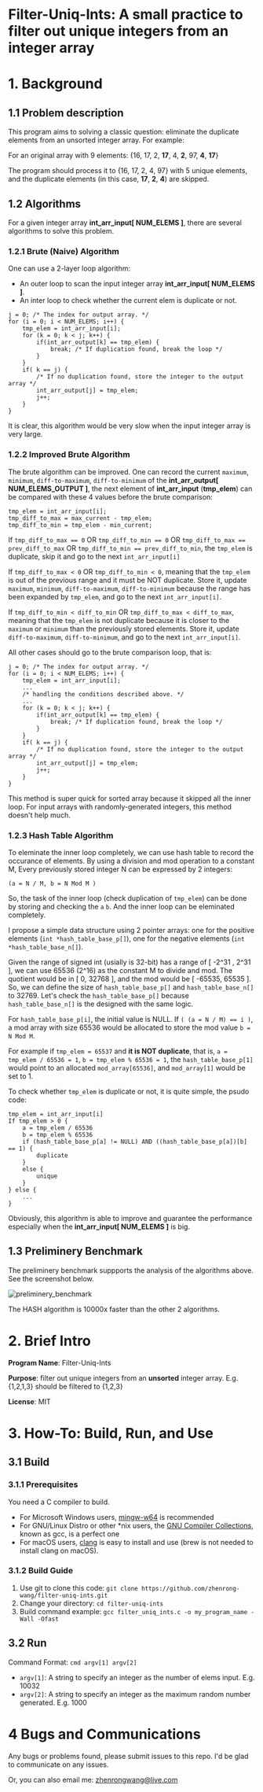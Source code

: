# Filter-Uniq-Ints: A small practice to filter out unique integers from an integer array

# 1. Background

## 1.1 Problem description

This program aims to solving a classic question: eliminate the duplicate elements from an unsorted integer array. For example:

For an original array with 9 elements: {16, 17, 2, **17**, 4, **2**, 97, **4**, **17**}

The program should process it to {16, 17, 2, 4, 97} with 5 unique elements, and the duplicate elements (in this case, **17**, **2**, **4**) are skipped.

## 1.2 Algorithms

For a given integer array **int_arr_input[ NUM_ELEMS ]**, there are several algorithms to solve this problem.

### 1.2.1 Brute (Naive) Algorithm

One can use a 2-layer loop algorithm:

- An outer loop to scan the input integer array **int_arr_input[ NUM_ELEMS ]**.
- An inter loop to check whether the current elem is duplicate or not. 

```
j = 0; /* The index for output array. */
for (i = 0; i < NUM_ELEMS; i++) {
    tmp_elem = int_arr_input[i];
    for (k = 0; k < j; k++) {
        if(int_arr_output[k] == tmp_elem) {
            break; /* If duplication found, break the loop */
        }
    }
    if( k == j) {
        /* If no duplication found, store the integer to the output array */
        int_arr_output[j] = tmp_elem;
        j++;
    }
}
```

It is clear, this algorithm would be very slow when the input integer array is very large.

### 1.2.2 Improved Brute Algorithm

The brute algorithm can be improved. One can record the current `maximum`, `minimum`, `diff-to-maximum`, `diff-to-minimum` of the **int_arr_output[ NUM_ELEMS_OUTPUT ]**, the next element of **int_arr_input** (**tmp_elem**) can be compared with these 4 values before the brute comparison:

```
tmp_elem = int_arr_input[i];
tmp_diff_to_max = max_current - tmp_elem;
tmp_diff_to_min = tmp_elem - min_current;
```

If `tmp_diff_to_max == 0` OR `tmp_diff_to_min == 0` OR `tmp_diff_to_max == prev_diff_to_max` OR `tmp_diff_to_min == prev_diff_to_min`, the `tmp_elem` is duplicate, skip it and go to the next `int_arr_input[i]`

If `tmp_diff_to_max < 0` OR `tmp_diff_to_min < 0`, meaning that the `tmp_elem` is out of the previous range and it must be NOT duplicate. Store it, update `maximum`, `minimum`, `diff-to-maximum`, `diff-to-minimum` because the range has been expanded by `tmp_elem`, and go to the next `int_arr_input[i]`.

If `tmp_diff_to_min < diff_to_min` OR `tmp_diff_to_max < diff_to_max`, meaning that the `tmp_elem` is not duplicate because it is closer to the `maximum` or `minimum` than the previously stored elements. Store it, update `diff-to-maximum`, `diff-to-minimum`, and go to the next `int_arr_input[i]`.

All other cases should go to the brute comparison loop, that is:

```
j = 0; /* The index for output array. */
for (i = 0; i < NUM_ELEMS; i++) {
    tmp_elem = int_arr_input[i];
    ...
    /* handling the conditions described above. */
    ...
    for (k = 0; k < j; k++) {
        if(int_arr_output[k] == tmp_elem) {
            break; /* If duplication found, break the loop */
        }
    }
    if( k == j) {
        /* If no duplication found, store the integer to the output array */
        int_arr_output[j] = tmp_elem;
        j++;
    }
}
```

This method is super quick for sorted array because it skipped all the inner loop. For input arrays with randomly-generated integers, this method doesn't help much.

### 1.2.3 Hash Table Algorithm

To eleminate the inner loop completely, we can use hash table to record the occurance of elements. By using a division and mod operation to a constant M, Every previously stored integer N can be expressed by 2 integers: 

`(a = N / M, b = N Mod M )`

So, the task of the inner loop (check duplication of `tmp_elem`) can be done by storing and checking the `a` `b`. And the inner loop can be eleminated completely.

I propose a simple data structure using 2 pointer arrays: one for the positive elements (`int *hash_table_base_p[]`), one for the negative elements (`int *hash_table_base_n[]`).

Given the range of signed int (usially is 32-bit) has a range of [ -2^31 , 2^31 ], we can use 65536 (2^16) as the constant M to divide and mod. The quotient would be in [ 0, 32768 ], and the mod would be [ -65535, 65535 ]. So, we can define the size of `hash_table_base_p[]` and `hash_table_base_n[]` to 32769. Let's check the `hash_table_base_p[]` because `hash_table_base_n[]` is the designed with the same logic.

For `hash_table_base_p[i]`, the initial value is NULL. If `( (a = N / M) == i )`, a mod array with size 65536 would be allocated to store the mod value `b = N Mod M`. 

For example if `tmp_elem = 65537` and **it is NOT duplicate**, that is, `a = tmp_elem / 65536 = 1`, `b = tmp_elem % 65536 = 1`, the `hash_table_base_p[1]` would point to an allocated `mod_array[65536]`, and `mod_array[1]` would be set to 1.

To check whether `tmp_elem` is duplicate or not, it is quite simple, the psudo code:

```
tmp_elem = int_arr_input[i]
If tmp_elem > 0 {
    a = tmp_elem / 65536
    b = tmp_elem % 65536
    if (hash_table_base_p[a] != NULL) AND ((hash_table_base_p[a])[b] == 1) {
        duplicate
    }
    else {
        unique
    }
} else {
    ...
}
```

Obviously, this algorithm is able to improve and guarantee the performance especially when the **int_arr_input[ NUM_ELEMS ]** is big.

## 1.3 Preliminery Benchmark

The preliminery benchmark suppports the analysis of the algorithms above. See the screenshot below.

![preliminery_benchmark](./assets/benchmark-0406.png)

The HASH algorithm is 10000x faster than the other 2 algorithms.

# 2. Brief Intro

**Program Name**: Filter-Uniq-Ints

**Purpose**: filter out unique integers from an **unsorted** integer array. E.g. {1,2,1,3} should be filtered to {1,2,3}

**License**: MIT

# 3. How-To: Build, Run, and Use

## 3.1 Build

### 3.1.1 Prerequisites

You need a C compiler to build. 

- For Microsoft Windows users, [mingw-w64](https://sourceforge.net/projects/mingw-w64/) is recommended
- For GNU/Linux Distro or other *nix users, the [GNU Compiler Collections](https://gcc.gnu.org/), known as gcc, is a perfect one
- For macOS users, [clang](https://clang.llvm.org/) is easy to install and use (brew is not needed to install clang on macOS).

### 3.1.2 Build Guide

1. Use git to clone this code: `git clone https://github.com/zhenrong-wang/filter-uniq-ints.git`
2. Change your directory: `cd filter-uniq-ints`
3. Build command example: `gcc filter_uniq_ints.c -o my_program_name -Wall -Ofast`

## 3.2 Run

Command Format: `cmd argv[1] argv[2]`

- `argv[1]`: A string to specify an integer as the number of elems input. E.g. 10032 
- `argv[2]`: A string to specify an integer as the maximum random number generated. E.g. 1000

# 4 Bugs and Communications

Any bugs or problems found, please submit issues to this repo. I'd be glad to communicate on any issues.

Or, you can also email me: zhenrongwang@live.com
